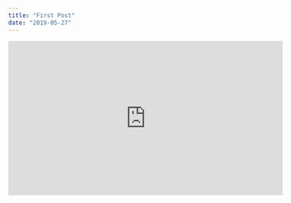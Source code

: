 ```yaml
---
title: "First Post"
date: "2019-05-27"
---
```


<iframe width="560" height="315" src="https://www.youtube.com/embed/vGJTaP6anOU" frameborder="0" allow="accelerometer; autoplay; encrypted-media; gyroscope; picture-in-picture" allowfullscreen></iframe>